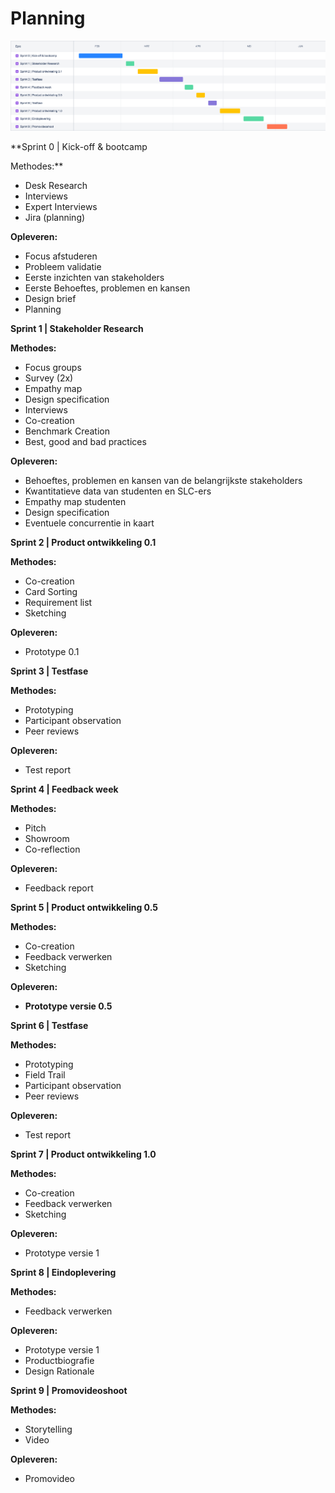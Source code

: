 # Planning

![Planning](../.gitbook/assets/slc_online_2019-02-24_11.28pm%20%281%29.png)

**Sprint 0 \| Kick-off & bootcamp  
  
Methodes:**

* Desk Research
* Interviews
* Expert Interviews
* Jira \(planning\)

**Opleveren:**

* Focus afstuderen
* Probleem validatie
* Eerste inzichten van stakeholders
* Eerste Behoeftes, problemen en kansen
* Design brief
* Planning

**Sprint 1 \| Stakeholder Research**

**Methodes:**

* Focus groups
* Survey \(2x\)
* Empathy map
* Design specification
* Interviews
* Co-creation
* Benchmark Creation
* Best, good and bad practices

**Opleveren:**

* Behoeftes, problemen en kansen van de belangrijkste stakeholders
* Kwantitatieve data van studenten en SLC-ers
* Empathy map studenten
* Design specification
* Eventuele concurrentie in kaart

**Sprint 2 \| Product ontwikkeling 0.1**

**Methodes:**

* Co-creation
* Card Sorting
* Requirement list
* Sketching

**Opleveren:**

* Prototype 0.1

**Sprint 3 \| Testfase**

**Methodes:**

* Prototyping
* Participant observation
* Peer reviews

**Opleveren:**

* Test report

**Sprint 4 \| Feedback week**

**Methodes:**

* Pitch
* Showroom
* Co-reflection

**Opleveren:**

* Feedback report

**Sprint 5 \| Product ontwikkeling 0.5**

**Methodes:**

* Co-creation
* Feedback verwerken
* Sketching

**Opleveren:**

* **Prototype versie 0.5**

**Sprint 6 \| Testfase**

**Methodes:**

* Prototyping
* Field Trail
* Participant observation
* Peer reviews

**Opleveren:**

* Test report

**Sprint 7 \| Product ontwikkeling 1.0**

**Methodes:**

* Co-creation
* Feedback verwerken
* Sketching

**Opleveren:**

* Prototype versie 1

**Sprint 8 \| Eindoplevering**

**Methodes:**

* Feedback verwerken

**Opleveren:**

* Prototype versie 1
* Productbiografie
* Design Rationale

**Sprint 9 \| Promovideoshoot**

**Methodes:**

* Storytelling
* Video

**Opleveren:**

* Promovideo

